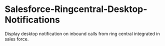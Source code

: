 # Salesforce-Ringcentral-Desktop-Notifications
Display desktop notification on inbound calls from ring central integrated in sales force.
